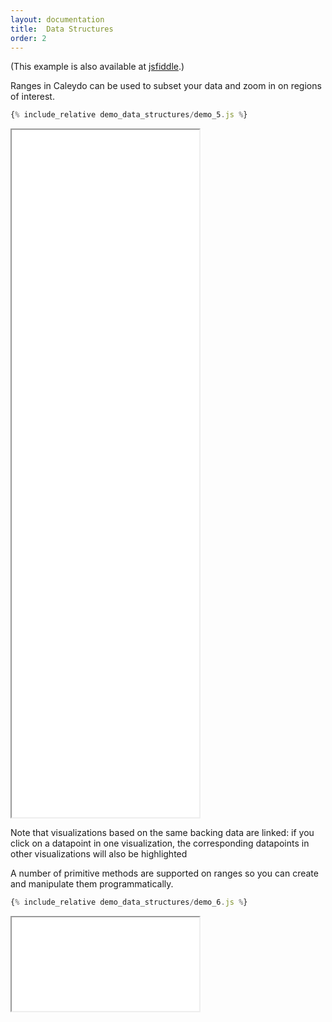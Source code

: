 ```yaml
---
layout: documentation
title:  Data Structures
order: 2
---
```



(This example is also available at
[jsfiddle](http://jsfiddle.net/gh/get/library/pure/caleydo/caleydo.github.io/tree/master/_documentation/tutorial/web_bundle/demo_data_structures/jsfiddle).)

Ranges in Caleydo can be used to subset your data and zoom in on regions of interest.

```javascript
{% include_relative demo_data_structures/demo_5.js %}
```
<iframe src="../frame.html?demo_data_structures/demo_5" height="1100"></iframe>

Note that visualizations based on the same backing data are linked: if you click on a
datapoint in one visualization, the corresponding datapoints in other visualizations
will also be highlighted

A number of primitive methods are supported on ranges so you can create
and manipulate them programmatically.

```javascript
{% include_relative demo_data_structures/demo_6.js %}
```
<iframe src="../frame.html?demo_data_structures/demo_6"></iframe>
